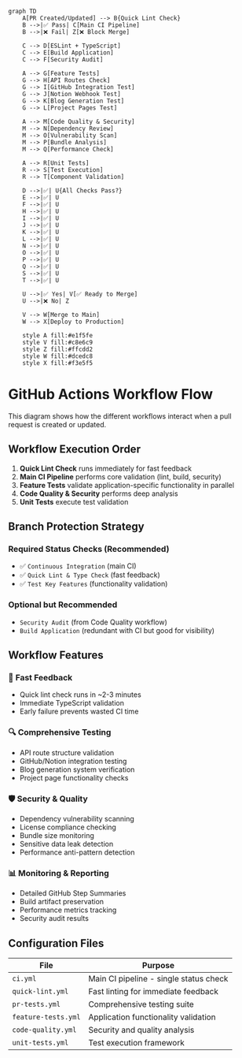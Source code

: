 ```mermaid
graph TD
    A[PR Created/Updated] --> B{Quick Lint Check}
    B -->|✅ Pass| C[Main CI Pipeline]
    B -->|❌ Fail| Z[❌ Block Merge]
    
    C --> D[ESLint + TypeScript]
    C --> E[Build Application]
    C --> F[Security Audit]
    
    A --> G[Feature Tests]
    G --> H[API Routes Check]
    G --> I[GitHub Integration Test]
    G --> J[Notion Webhook Test]
    G --> K[Blog Generation Test]
    G --> L[Project Pages Test]
    
    A --> M[Code Quality & Security]
    M --> N[Dependency Review]
    M --> O[Vulnerability Scan]
    M --> P[Bundle Analysis]
    M --> Q[Performance Check]
    
    A --> R[Unit Tests]
    R --> S[Test Execution]
    R --> T[Component Validation]
    
    D -->|✅| U{All Checks Pass?}
    E -->|✅| U
    F -->|✅| U
    H -->|✅| U
    I -->|✅| U
    J -->|✅| U
    K -->|✅| U
    L -->|✅| U
    N -->|✅| U
    O -->|✅| U
    P -->|✅| U
    Q -->|✅| U
    S -->|✅| U
    T -->|✅| U
    
    U -->|✅ Yes| V[✅ Ready to Merge]
    U -->|❌ No| Z
    
    V --> W[Merge to Main]
    W --> X[Deploy to Production]
    
    style A fill:#e1f5fe
    style V fill:#c8e6c9
    style Z fill:#ffcdd2
    style W fill:#dcedc8
    style X fill:#f3e5f5
```

# GitHub Actions Workflow Flow

This diagram shows how the different workflows interact when a pull request is created or updated.

## Workflow Execution Order

1. **Quick Lint Check** runs immediately for fast feedback
2. **Main CI Pipeline** performs core validation (lint, build, security)
3. **Feature Tests** validate application-specific functionality in parallel
4. **Code Quality & Security** performs deep analysis
5. **Unit Tests** execute test validation

## Branch Protection Strategy

### Required Status Checks (Recommended)
- ✅ `Continuous Integration` (main CI)
- ✅ `Quick Lint & Type Check` (fast feedback)
- ✅ `Test Key Features` (functionality validation)

### Optional but Recommended
- `Security Audit` (from Code Quality workflow)
- `Build Application` (redundant with CI but good for visibility)

## Workflow Features

### 🚀 **Fast Feedback**
- Quick lint check runs in ~2-3 minutes
- Immediate TypeScript validation
- Early failure prevents wasted CI time

### 🔍 **Comprehensive Testing**
- API route structure validation
- GitHub/Notion integration testing
- Blog generation system verification
- Project page functionality checks

### 🛡️ **Security & Quality**
- Dependency vulnerability scanning
- License compliance checking
- Bundle size monitoring
- Sensitive data leak detection
- Performance anti-pattern detection

### 📊 **Monitoring & Reporting**
- Detailed GitHub Step Summaries
- Build artifact preservation
- Performance metrics tracking
- Security audit results

## Configuration Files

| File | Purpose |
|------|---------|
| `ci.yml` | Main CI pipeline - single status check |
| `quick-lint.yml` | Fast linting for immediate feedback |
| `pr-tests.yml` | Comprehensive testing suite |
| `feature-tests.yml` | Application functionality validation |
| `code-quality.yml` | Security and quality analysis |
| `unit-tests.yml` | Test execution framework |